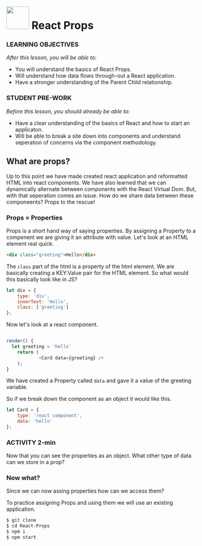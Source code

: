 # <img src="https://cloud.githubusercontent.com/assets/7833470/10899314/63829980-8188-11e5-8cdd-4ded5bcb6e36.png" height="60"> **React** Props

### LEARNING OBJECTIVES

_After this lesson, you will be able to:_

- You will understand the basics of React Props.
- Will understand how data flows through-out a React application.
- Have a stronger understanding of the Parent Child relationship.

### STUDENT PRE-WORK

_Before this lesson, you should already be able to:_

- Have a clear understanding of the basics of React and how to start an applicaton.
- Will be able to break a site down into components and understand seperation of concerns via the component methodology.

## What are props?

Up to this point we have made created react application and reformatted HTML into react components. We have also learned that we can dynamically alternate between components with the React Virtual Dom. But, with that seperation comes an issue. How do we share data between these componeents? Props to the rescue!

### Props = Properties

Props is a short hand way of saying properties. By assigning a Property to a compenent we are giving it an attribute with value. Let's look at an HTML element real quick.

```html
<div class="greeting">Hello</div>
```

The `class` part of the html is a property of the html element. We are basically creating a KEY:Value pair for the HTML element. So what would this basically look like in JS?

```js
let div = {
	type: 'div',
	innerText: 'Hello',
	class: ['greeting']
};
```

Now let's look at a react component.

```js

render() {
  let greeting = 'hello'
	return (
			<Card data={greeting} />
	);
}
```

We have created a Property called `data` and gave it a value of the greeting variable.

So if we break down the component as an object it would like this.

```js
let Card = {
	type: 'react component',
	data: 'hello'
};
```

### ACTIVITY 2-min

Now that you can see the properties as an object. What other type of data can we store in a prop?

### Now what?

Since we can now assing properties how can we access them?

To practice assigning Props and using them we will use an existing application.

```bash
$ git clone
$ cd React-Props
$ npm i
$ npm start
```
